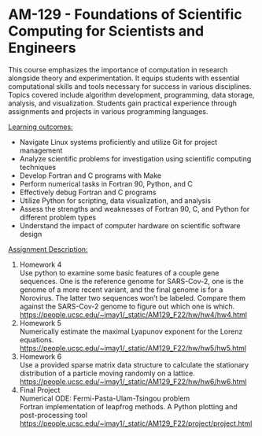 # AM-129 - Foundations of Scientific Computing for Scientists and Engineers
This course emphasizes the importance of computation in research alongside theory and experimentation. It equips students with essential computational skills and tools necessary for success in various disciplines. Topics covered include algorithm development, programming, data storage, analysis, and visualization. Students gain practical experience through assignments and projects in various programming languages.

<ins>Learning outcomes:<ins/>
- Navigate Linux systems proficiently and utilize Git for project management
- Analyze scientific problems for investigation using scientific computing techniques
- Develop Fortran and C programs with Make
- Perform numerical tasks in Fortran 90, Python, and C
- Effectively debug Fortran and C programs
- Utilize Python for scripting, data visualization, and analysis
- Assess the strengths and weaknesses of Fortran 90, C, and Python for different problem types
- Understand the impact of computer hardware on scientific software design

<ins>Assignment Description:</ins>
1. Homework 4 \
Use python to examine some basic features of a couple gene sequences. One is the reference genome for SARS-Cov-2, one is the genome of a more recent variant, and the final genome is for a Norovirus. The latter two sequences won’t be labeled. Compare them against the SARS-Cov-2 genome to figure out which one is which.
https://people.ucsc.edu/~imay1/_static/AM129_F22/hw/hw4/hw4.html
2. Homework 5 \
Numerically estimate the maximal Lyapunov exponent for the Lorenz equations. 
https://people.ucsc.edu/~imay1/_static/AM129_F22/hw/hw5/hw5.html
3. Homework 6 \
Use a provided sparse matrix data structure to calculate the stationary distribution of a particle moving randomly on a lattice.
https://people.ucsc.edu/~imay1/_static/AM129_F22/hw/hw6/hw6.html 
5. Final Project \
Numerical ODE: Fermi-Pasta-Ulam-Tsingou problem \
Fortran implementation of leapfrog methods. A Python plotting and post-processing tool \
https://people.ucsc.edu/~imay1/_static/AM129_F22/project/project.html
